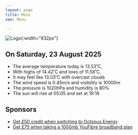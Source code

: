```yaml
---
layout: page
title: Menu
seo: Menu

---
```


![Logo](/images/logo.jpg){:width="832px"}

<!-- weather_marker starts -->
## On Saturday, 23 August 2025

- The average temperature today is 13.53˚C,
- With highs of 14.42˚C and lows of 11.58˚C,
- It may feel like 13.03˚C with overcast clouds
- The wind speed is 0.45m/s and visibility is 10000m
- The pressure is 1020hPa and humidity is 80%
- The sun will rise at 05:05 and set at 19:16

<!-- weather_marker ends -->

## Sponsors

- [Get £50 credit when switching to Octopus Energy](https://bit.ly/3oD1nnS)
- [Get £75 when taking a 1000mb YouFibre broadband plan](https://aklam.io/91zWhU?)
